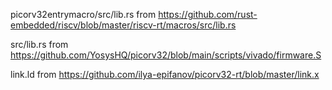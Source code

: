 picorv32entrymacro/src/lib.rs from https://github.com/rust-embedded/riscv/blob/master/riscv-rt/macros/src/lib.rs

src/lib.rs                    from https://github.com/YosysHQ/picorv32/blob/main/scripts/vivado/firmware.S

link.ld                       from https://github.com/ilya-epifanov/picorv32-rt/blob/master/link.x
